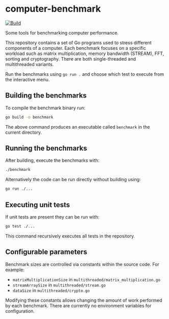 # computer-benchmark
[![Build](https://github.com/Suhaibinator/computer-benchmark/actions/workflows/go-build.yml/badge.svg)](https://github.com/Suhaibinator/computer-benchmark/actions/workflows/go-build.yml)

Some tools for benchmarking computer performance.

This repository contains a set of Go programs used to stress different components of a computer. Each benchmark focuses on a specific workload such as matrix multiplication, memory bandwidth (STREAM), FFT, sorting and cryptography. There are both single-threaded and multithreaded variants.

Run the benchmarks using `go run .` and choose which test to execute from the interactive menu.

## Building the benchmarks

To compile the benchmark binary run:

```bash
go build -o benchmark
```

The above command produces an executable called `benchmark` in the current directory.

## Running the benchmarks

After building, execute the benchmarks with:

```bash
./benchmark
```

Alternatively the code can be run directly without building using:

```bash
go run ./...
```

## Executing unit tests

If unit tests are present they can be run with:

```bash
go test ./...
```

This command recursively executes all tests in the repository.

## Configurable parameters

Benchmark sizes are controlled via constants within the source code. For example:

* `matrixMultiplicationSize` in `multithreaded/matrix_multiplication.go`
* `streamArraySize` in `multithreaded/stream.go`
* `dataSize` in `multithreaded/crypto.go`

Modifying these constants allows changing the amount of work performed by each benchmark. There are currently no environment variables for configuration.
